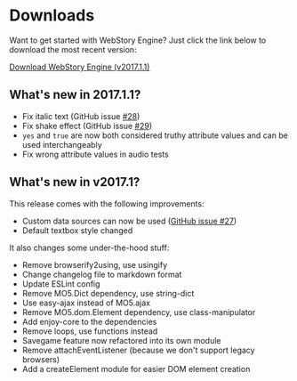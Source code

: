 
# Downloads

Want to get started with WebStory Engine? Just click the link below to download the most
recent version:

[Download WebStory Engine (v2017.1.1)](https://github.com/iiyo/WebStory-Engine/releases/download/v2017.1.1/WebStory-Engine-v2017.1.1.zip)


## What's new in 2017.1.1?

- Fix italic text (GitHub issue [#28](https://github.com/iiyo/WebStory-Engine/issues/28))
- Fix shake effect (GitHub issue [#29](https://github.com/iiyo/WebStory-Engine/issues/29))
- `yes` and `true` are now both considered truthy attribute values and can be used interchangeably
- Fix wrong attribute values in audio tests


## What's new in v2017.1?

This release comes with the following improvements:

- Custom data sources can now be used ([GitHub issue #27](https://github.com/iiyo/WebStory-Engine/issues/27))
- Default textbox style changed

It also changes some under-the-hood stuff:

- Remove browserify2using, use usingify
- Change changelog file to markdown format
- Update ESLint config
- Remove MO5.Dict dependency, use string-dict
- Use easy-ajax instead of MO5.ajax
- Remove MO5.dom.Element dependency, use class-manipulator
- Add enjoy-core to the dependencies
- Remove loops, use functions instead
- Savegame feature now refactored into its own module
- Remove attachEventListener (because we don't support legacy browsers)
- Add a createElement module for easier DOM element creation
